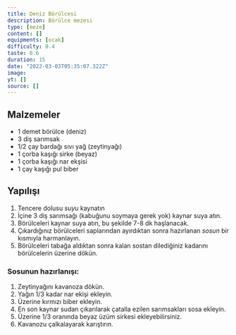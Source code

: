 ```yaml
---
title: Deniz Börülcesi
description: Börülce mezesi
type: [meze]
content: []
equipments: [ocak]
difficulty: 0.4
taste: 0.6
duration: 15
date: "2022-03-03T05:35:07.322Z"
image: 
yt: []
source: []
---
```


## Malzemeler
- 1 demet börülce (deniz)
- 3 diş sarımsak
- 1/2 çay bardağı sıvı yağ (zeytinyağı)
- 1 çorba kaşığı sirke (beyaz)
- 1 çorba kaşığı nar ekşisi
- 1 çay kaşığı pul biber

## Yapılışı

1. Tencere dolusu *suyu* kaynatın
2. İçine 3 diş sarımsağı (kabuğunu soymaya gerek yok) kaynar suya atın.
3. Börülceleri kaynar suya atın, bu şekilde 7-8 dk haşlanacak.
4. Çıkardığınız börülceleri saplarından ayırdıktan sonra hazırlanan *sosun* bir kısmıyla harmanlayın.
5. Börülceleri tabağa aldıktan sonra kalan sostan dilediğiniz kadarını börülcelerin üzerine dökün.

### Sosunun hazırlanışı:

1. Zeytinyağını kavanoza dökün.
2. Yağın 1/3 kadar nar ekişi ekleyin.
3. Üzerine kırmızı biber ekleyin.
4. En son kaynar sudan çıkarılarak çatalla ezilen sarımsakları sosa ekleyin.
5. Üzerine 1/3 oranında beyaz üzüm sirkesi ekleyebilirsiniz.
6. Kavanozu çalkalayarak karıştırın.
